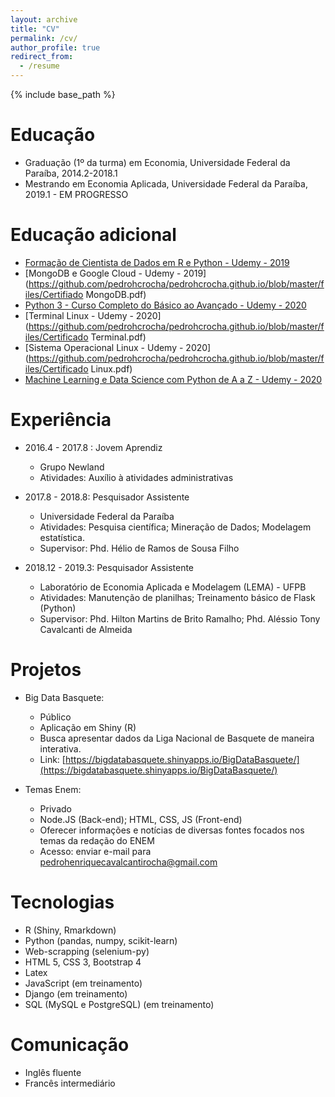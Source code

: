 ```yaml
---
layout: archive
title: "CV"
permalink: /cv/
author_profile: true
redirect_from:
  - /resume
---
```


{% include base_path %}

Educação
========
* Graduação (1º da turma) em Economia, Universidade Federal da Paraíba, 2014.2-2018.1
* Mestrando em Economia Aplicada, Universidade Federal da Paraíba, 2019.1 - EM PROGRESSO

Educação adicional
========
* [Formação de Cientista de Dados em R e Python - Udemy - 2019](https://udemy-certificate.s3.amazonaws.com/pdf/UC-9MGTOMMX.pdf)
* [MongoDB e Google Cloud - Udemy - 2019](https://github.com/pedrohcrocha/pedrohcrocha.github.io/blob/master/files/Certifiado MongoDB.pdf)
* [Python 3 - Curso Completo do Básico ao Avançado - Udemy - 2020](https://udemy-certificate.s3.amazonaws.com/pdf/UC-1ea1c0a2-7037-4341-943e-3cd0cde2726e.pdf)
* [Terminal Linux - Udemy - 2020](https://github.com/pedrohcrocha/pedrohcrocha.github.io/blob/master/files/Certificado Terminal.pdf)
* [Sistema Operacional Linux - Udemy - 2020](https://github.com/pedrohcrocha/pedrohcrocha.github.io/blob/master/files/Certificado Linux.pdf)
* [Machine Learning e Data Science com Python de A a Z - Udemy - 2020](https://udemy-certificate.s3.amazonaws.com/pdf/UC-f3ff1cfd-3ba0-4b0d-9f2e-bd31b4c8afb6.pdf)

Experiência
===========

* 2016.4 - 2017.8 : Jovem Aprendiz
  * Grupo Newland
  * Atividades: Auxílio à atividades administrativas

* 2017.8 - 2018.8: Pesquisador Assistente
  * Universidade Federal da Paraíba
  * Atividades: Pesquisa científica; Mineração de Dados; Modelagem estatística.
  * Supervisor: Phd. Hélio de Ramos de Sousa Filho

* 2018.12 - 2019.3: Pesquisador Assistente
  * Laboratório de Economia Aplicada e Modelagem (LEMA) - UFPB 
  * Atividades: Manutenção de planilhas; Treinamento básico de Flask (Python) 
  * Supervisor: Phd. Hilton Martins de Brito Ramalho; Phd. Aléssio Tony Cavalcanti de Almeida
  
Projetos
=========
* Big Data Basquete: 
  * Público
  * Aplicação em Shiny (R)
  * Busca apresentar dados da Liga Nacional de Basquete de maneira interativa.
  * Link: [https://bigdatabasquete.shinyapps.io/BigDataBasquete/](https://bigdatabasquete.shinyapps.io/BigDataBasquete/)
  
* Temas Enem:
  * Privado
  * Node.JS (Back-end); HTML, CSS, JS (Front-end)
  * Oferecer informações e notícias de diversas fontes focados nos temas da redação do ENEM
  * Acesso: enviar e-mail para pedrohenriquecavalcantirocha@gmail.com

Tecnologias
===========
* R (Shiny, Rmarkdown)
* Python (pandas, numpy, scikit-learn)
* Web-scrapping (selenium-py)
* HTML 5, CSS 3, Bootstrap 4
* Latex
* JavaScript (em treinamento)
* Django (em treinamento)
* SQL (MySQL e PostgreSQL) (em treinamento)

Comunicação
===========
* Inglês fluente
* Francês intermediário

